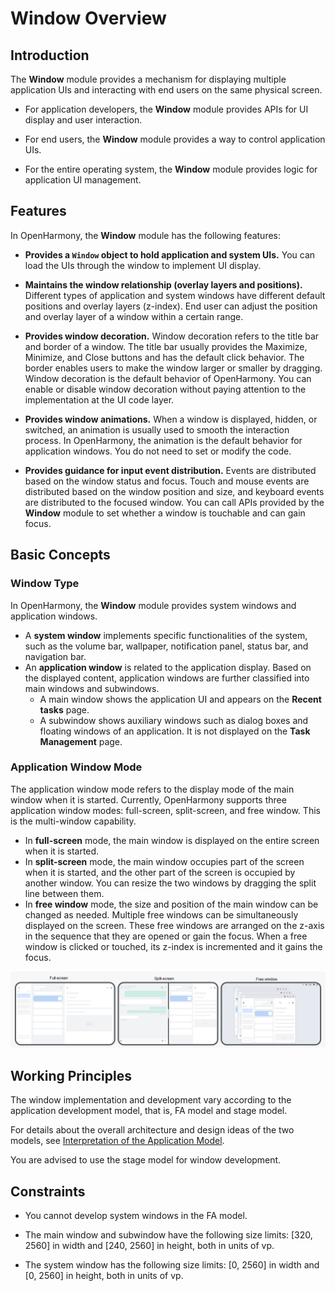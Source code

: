 # Window Overview


## Introduction

The **Window** module provides a mechanism for displaying multiple application UIs and interacting with end users on the same physical screen.

- For application developers, the **Window** module provides APIs for UI display and user interaction.

- For end users, the **Window** module provides a way to control application UIs.

- For the entire operating system, the **Window** module provides logic for application UI management.


## Features

In OpenHarmony, the **Window** module has the following features:

-  **Provides a `Window` object to hold application and system UIs.** You can load the UIs through the window to implement UI display.

-  **Maintains the window relationship (overlay layers and positions).** Different types of application and system windows have different default positions and overlay layers (z-index). End user can adjust the position and overlay layer of a window within a certain range.

-  **Provides window decoration.** Window decoration refers to the title bar and border of a window. The title bar usually provides the Maximize, Minimize, and Close buttons and has the default click behavior. The border enables users to make the window larger or smaller by dragging. Window decoration is the default behavior of OpenHarmony. You can enable or disable window decoration without paying attention to the implementation at the UI code layer.

-  **Provides window animations.** When a window is displayed, hidden, or switched, an animation is usually used to smooth the interaction process. In OpenHarmony, the animation is the default behavior for application windows. You do not need to set or modify the code.

-  **Provides guidance for input event distribution.** Events are distributed based on the window status and focus. Touch and mouse events are distributed based on the window position and size, and keyboard events are distributed to the focused window. You can call APIs provided by the **Window** module to set whether a window is touchable and can gain focus.


## Basic Concepts


### Window Type

In OpenHarmony, the **Window** module provides system windows and application windows.
- A **system window** implements specific functionalities of the system, such as the volume bar, wallpaper, notification panel, status bar, and navigation bar.
- An **application window** is related to the application display. Based on the displayed content, application windows are further classified into main windows and subwindows.
  - A main window shows the application UI and appears on the **Recent tasks** page.
  - A subwindow shows auxiliary windows such as dialog boxes and floating windows of an application. It is not displayed on the **Task Management** page.


### Application Window Mode

The application window mode refers to the display mode of the main window when it is started. Currently, OpenHarmony supports three application window modes: full-screen, split-screen, and free window. This is the multi-window capability.


-  In **full-screen** mode, the main window is displayed on the entire screen when it is started.
-  In **split-screen** mode, the main window occupies part of the screen when it is started, and the other part of the screen is occupied by another window. You can resize the two windows by dragging the split line between them.
-  In **free window** mode, the size and position of the main window can be changed as needed. Multiple free windows can be simultaneously displayed on the screen. These free windows are arranged on the z-axis in the sequence that they are opened or gain the focus. When a free window is clicked or touched, its z-index is incremented and it gains the focus.


![windowMode](figures/windowMode.png)


## Working Principles

The window implementation and development vary according to the application development model, that is, FA model and stage model.

For details about the overall architecture and design ideas of the two models, see [Interpretation of the Application Model](../application-models/application-model-description.md).

You are advised to use the stage model for window development.


## Constraints

-  You cannot develop system windows in the FA model.

-  The main window and subwindow have the following size limits: [320, 2560] in width and [240, 2560] in height, both in units of vp.

-  The system window has the following size limits: [0, 2560] in width and [0, 2560] in height, both in units of vp.
